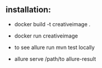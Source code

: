 ## installation:
- docker build -t creativeimage .
- docker run creativeimage


- to see allure run mvn test locally 
- allure serve /path/to allure-result
